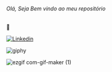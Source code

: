 ###### Olá, Seja Bem vindo ao meu repositório

🧿


[![Linkedin](https://img.shields.io/badge/LinkedIn-0077B5?style=for-the-badge&logo=linkedin&logoColor=white)](https://www.linkedin.com/in/rilourie-del-neri-de-lima-7181b2227/)

![giphy](https://user-images.githubusercontent.com/110860775/191618284-0ad063b2-e0d7-4c3a-aa8a-7c7c298aa476.gif)

![ezgif com-gif-maker (1)](https://user-images.githubusercontent.com/44802650/144859580-4c2455d2-3919-4b64-b000-f8a422af9889.gif)

